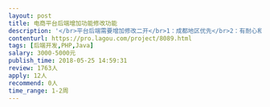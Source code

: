 ```yaml
---                
layout: post       
title: 电商平台后端增加功能修改功能           
description: '</br>平台后端需要增加修改二开</br>1：成都地区优先</br>2：有耐心和技术扎实</br>3：需要沟通</br>'     
contenturl: https://pro.lagou.com/project/8089.html      
tags: [后端开发,PHP,Java]            
salary: 3000-5000元          
publish_time: 2018-05-25 14:59:31         
review: 1763人                   
apply: 12人                   
recommend: 0人                   
time_range: 1-2周              
---                 
```


